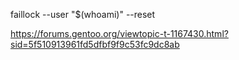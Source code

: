 faillock --user "$(whoami)" --reset


https://forums.gentoo.org/viewtopic-t-1167430.html?sid=5f510913961fd5dfbf9f9c53fc9dc8ab
